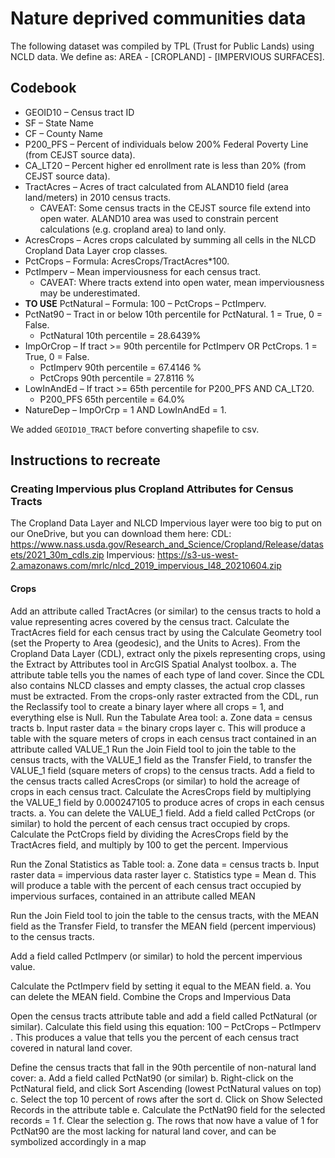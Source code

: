 # Nature deprived communities data

The following dataset was compiled by TPL (Trust for Public Lands) using NCLD data. We define as: AREA - [CROPLAND] - [IMPERVIOUS SURFACES].

## Codebook 
- GEOID10 – Census tract ID
- SF – State Name
- CF – County Name
- P200_PFS – Percent of individuals below 200% Federal Poverty Line (from CEJST source data).
- CA_LT20 – Percent higher ed enrollment rate is less than 20% (from CEJST source data).
- TractAcres – Acres of tract calculated from ALAND10 field (area land/meters) in 2010 census tracts.
    - CAVEAT: Some census tracts in the CEJST source file extend into open water. ALAND10 area was used to constrain percent calculations (e.g. cropland area) to land only.
- AcresCrops – Acres crops calculated by summing all cells in the NLCD Cropland Data Layer crop classes.
- PctCrops – Formula: AcresCrops/TractAcres*100.
- PctImperv – Mean imperviousness for each census tract.
    - CAVEAT: Where tracts extend into open water, mean imperviousness may be underestimated.  
- __TO USE__ PctNatural – Formula: 100 – PctCrops – PctImperv.
- PctNat90 – Tract in or below 10th percentile for PctNatural. 1 = True,  0 = False.
    - PctNatural 10th percentile = 28.6439%
- ImpOrCrop – If tract >= 90th percentile for PctImperv OR PctCrops. 1 = True,  0 = False.
    - PctImperv 90th percentile = 67.4146 %
    - PctCrops 90th percentile = 27.8116 %
- LowInAndEd – If tract >= 65th percentile for P200_PFS AND CA_LT20.
    - P200_PFS 65th percentile = 64.0%
- NatureDep – ImpOrCrp = 1 AND LowInAndEd = 1.

We added `GEOID10_TRACT` before converting shapefile to csv. 

## Instructions to recreate

### Creating Impervious plus Cropland Attributes for Census Tracts

The Cropland Data Layer and NLCD Impervious layer were too big to put on our OneDrive, but you can download them here:
   CDL:  https://www.nass.usda.gov/Research_and_Science/Cropland/Release/datasets/2021_30m_cdls.zip
   Impervious:  https://s3-us-west-2.amazonaws.com/mrlc/nlcd_2019_impervious_l48_20210604.zip


#### Crops

Add an attribute called TractAcres (or similar) to the census tracts to hold a value representing acres covered by the census tract.
Calculate the TractAcres field for each census tract by using the Calculate Geometry tool (set the Property to Area (geodesic), and the Units to Acres).
From the Cropland Data Layer (CDL), extract only the pixels representing crops, using the Extract by Attributes tool in ArcGIS Spatial Analyst toolbox.
a. The attribute table tells you the names of each type of land cover. Since the CDL also contains NLCD classes and empty classes, the actual crop classes must be extracted.
From the crops-only raster extracted from the CDL, run the Reclassify tool to create a binary layer where all crops = 1, and everything else is Null.
Run the Tabulate Area tool:
a. Zone data = census tracts
b. Input raster data = the binary crops layer
c. This will produce a table with the square meters of crops in each census tract contained in an attribute called VALUE_1
Run the Join Field tool to join the table to the census tracts, with the VALUE_1 field as the Transfer Field, to transfer the VALUE_1 field (square meters of crops) to the census tracts.
Add a field to the census tracts called AcresCrops (or similar) to hold the acreage of crops in each census tract.
Calculate the AcresCrops field by multiplying the VALUE_1 field by 0.000247105 to produce acres of crops in each census tracts.
a. You can delete the VALUE_1 field.
Add a field called PctCrops (or similar) to hold the percent of each census tract occupied by crops.
Calculate the PctCrops field by dividing the AcresCrops field by the TractAcres field, and multiply by 100 to get the percent.
Impervious

Run the Zonal Statistics as Table tool:
a. Zone data = census tracts
b. Input raster data = impervious data raster layer
c. Statistics type = Mean
d. This will produce a table with the percent of each census tract occupied by impervious surfaces, contained in an attribute called MEAN

Run the Join Field tool to join the table to the census tracts, with the MEAN field as the Transfer Field, to transfer the MEAN field (percent impervious) to the census tracts.

Add a field called PctImperv (or similar) to hold the percent impervious value.

Calculate the PctImperv field by setting it equal to the MEAN field.
a. You can delete the MEAN field.
Combine the Crops and Impervious Data

Open the census tracts attribute table and add a field called PctNatural (or similar). Calculate this field using this equation: 100 – PctCrops – PctImperv . This produces a value that tells you the percent of each census tract covered in natural land cover.

Define the census tracts that fall in the 90th percentile of non-natural land cover:
a. Add a field called PctNat90 (or similar)
b. Right-click on the PctNatural field, and click Sort Ascending (lowest PctNatural values on top)
c. Select the top 10 percent of rows after the sort
d. Click on Show Selected Records in the attribute table
e. Calculate the PctNat90 field for the selected records = 1
f. Clear the selection
g. The rows that now have a value of 1 for PctNat90 are the most lacking for natural land cover, and can be symbolized accordingly in a map
